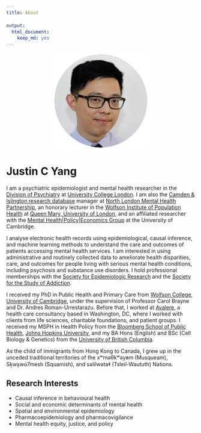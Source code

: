 ```yaml
---
title: About

output:
  html_document:
    keep_md: yes
---
```

<div id = "profile"><center><img src="profile_circle.png" alt="Headshot of Justin C Yang" alt="Justin C Yang, PhD" /></center></div>

# Justin C Yang 

I am a psychiatric epidemiologist and mental health researcher in the [Division of Psychiatry](https://www.ucl.ac.uk/psychiatry) at [University College London](https://www.ucl.ac.uk). I am also the [Camden & Islington research database](https://www.northlondonmentalhealth.nhs.uk/ci-research-database-) manager at [North London Mental Health Partnership](https://www.candi.nhs.uk), an honorary lecturer in the [Wolfson Institute of Population Health](https://www.qmul.ac.uk/wiph) at [Queen Mary, University of London](https://www.qmul.ac.uk), and an affiliated researcher with the [Mental Health|Policy|Economics Group](https://www.mentalhealthpolicyeconomicsgroup.com) at the University of Cambridge. 

I analyse electronic health records using epidemiological, causal inference, and machine learning methods to understand the care and outcomes of patients accessing mental health services. I am interested in using administrative and routinely collected data to ameliorate health disparities, care, and outcomes for people living with serious mental health conditions, including psychosis and substance use disorders. I hold professional memberships with the [Society for Epidemiologic Research](https://epiresearch.org) and the [Society for the Study of Addiction](https://www.addiction-ssa.org).

I received my PhD in Public Health and Primary Care from [Wolfson College](https://www.wolfson.cam.ac.uk), [University of Cambridge](https://www.cam.ac.uk), under the supervision of Professor Carol Brayne and Dr. Andres Roman-Urrestarazu. Before that, I worked at [Avalere](https://avalere.com), a health care consultancy based in Washington, DC, where I worked with clients from life sciences, charitable foundations, and patient groups. I received my MSPH in Health Policy from the [Bloomberg School of Public Health](https://publichealth.jhu.edu), [Johns Hopkins University](https://www.jhu.edu), and my BA Hons (English) and BSc (Cell Biology & Genetics) from the [University of British Columbia](https://www.ubc.ca).

As the child of immigrants from Hong Kong to Canada, I grew up in the unceded traditional territories of the xʷməθkʷəy̓əm (Musqueam), Sḵwx̱wú7mesh (Squamish), and səlilwətaɬ (Tsleil-Waututh) Nations.

## Research Interests
- Causal inference in behavioural health
- Social and economic determinants of mental health
- Spatial and environmental epidemiology
- Pharmacoepidemiology and pharmacovigilance
- Mental health equity, justice, and policy

<!-- <center> -->
<!-- <a href = "/cv/cv.pdf" aria-label="CV of Justin C Yang"><i class="ai ai-cv fa-3x"></i></a>  -->
<!-- </center> -->
